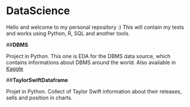 # DataScience
Hello and welcome to my personal repository :) This will contain my tests and works using Python, R, SQL and another tools.

##**DBMS**

Project in Python. This one is EDA for the DBMS data source, which contains informations about DBMS around the world. Also available in [Kaggle](https://www.kaggle.com/code/vaugss/dbms-eda)


##**TaylorSwiftDataframe**

Projet in Python. Collect of Taylor Swift information about their releases, sells and position in charts.

